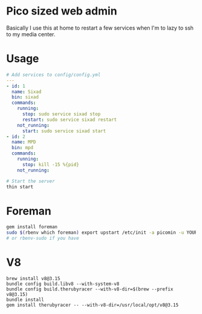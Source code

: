 # Pico sized web admin

Basically I use this at home to restart a few services when I'm to lazy to ssh to my media center.

# Usage

```yaml
# Add services to config/config.yml
---
- id: 1
  name: Sixad
  bin: sixad
  commands:
    running:
      stop: sudo service sixad stop
      restart: sudo service sixad restart
    not_running:
      start: sudo service sixad start
- id: 2
  name: MPD
  bin: mpd
  commands:
    running:
      stop: kill -15 %{pid}
    not_running:
```

```bash
# Start the server
thin start
```

# Foreman

```bash
gem install foreman
sudo $(rbenv which foreman) export upstart /etc/init -a picomin -u YOURUSER -l SOMELOGPATH
# or rbenv-sudo if you have
```

# V8

```
brew install v8@3.15
bundle config build.libv8 --with-system-v8
bundle config build.therubyracer --with-v8-dir=$(brew --prefix v8@3.15)
bundle install
gem install therubyracer -- --with-v8-dir=/usr/local/opt/v8@3.15
```
